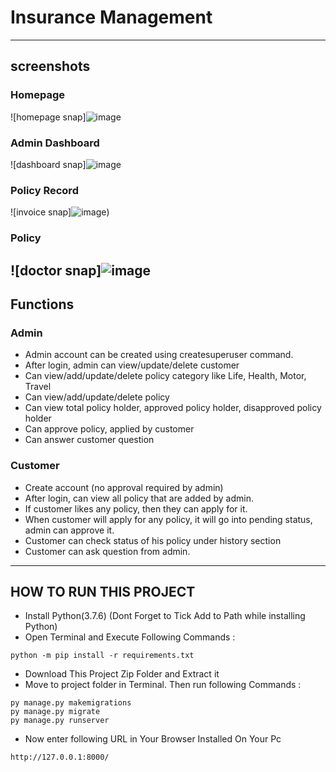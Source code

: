# Insurance Management

---
## screenshots
### Homepage
![homepage snap]![image](https://user-images.githubusercontent.com/87440737/195431347-22084b76-9061-4751-8724-de7df1c7bfce.png)

### Admin Dashboard
![dashboard snap]![image](https://user-images.githubusercontent.com/87440737/195431522-6694dcd9-6256-4461-9ca9-a1e19151ba97.png)
### Policy Record
![invoice snap]![image](https://user-images.githubusercontent.com/87440737/195431800-061df65e-908a-41d1-946f-979a14df8086.png))
### Policy 
![doctor snap]![image](https://user-images.githubusercontent.com/87440737/195431958-fd29c656-ffe0-4180-a534-26d109c20c4c.png)
---
## Functions
### Admin
- Admin account can be created using createsuperuser command.
- After login, admin can view/update/delete customer
- Can view/add/update/delete policy category like Life, Health, Motor, Travel
- Can view/add/update/delete policy
- Can view total policy holder, approved policy holder, disapproved policy holder
- Can approve policy, applied by customer
- Can answer customer question

### Customer
- Create account (no approval required by admin)
- After login, can view all policy that are added by admin.
- If customer likes any policy, then they can apply for it.
- When customer will apply for any policy, it will go into pending status, admin can approve it.
- Customer can check status of his policy under history section
- Customer can ask question from admin. 

---

## HOW TO RUN THIS PROJECT
- Install Python(3.7.6) (Dont Forget to Tick Add to Path while installing Python)
- Open Terminal and Execute Following Commands :
```
python -m pip install -r requirements.txt
```
- Download This Project Zip Folder and Extract it
- Move to project folder in Terminal. Then run following Commands :
```
py manage.py makemigrations
py manage.py migrate
py manage.py runserver
```
- Now enter following URL in Your Browser Installed On Your Pc
```
http://127.0.0.1:8000/
```

```


